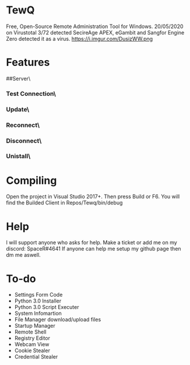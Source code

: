 # TewQ
Free, Open-Source Remote Administration Tool for Windows.
20/05/2020 on Virustotal 3/72 detected 
SecireAge APEX, eGambit and Sangfor Engine Zero detected it as a virus.
https://i.imgur.com/DusizWW.png

# Features
##Server\
### Test Connection\
### Update\
### Reconnect\
### Disconnect\
### Unistall\

# Compiling
Open the project in Visual Studio 2017+. Then press Build or F6.
You will find the Builded Client in Repos/Tewq/bin/debug



# Help
I will support anyone who asks for help. Make a ticket or add me on my discord: SpaceR#4641
If anyone can help me setup my github page then dm me aswell.

# To-do
* Settings Form Code
* Python 3.0 Installer
* Python 3.0 Script Executer
* System Infomartion
* File Manager download/upload files
* Startup Manager
* Remote Shell
* Registry Editor
* Webcam View
* Cookie Stealer
* Credential Stealer
